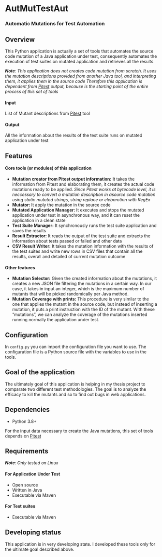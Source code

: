 # AutMutTestAut
### Automatic Mutations for Test Automation

## Overview
This Python application is actually a set of tools that automates the source code mutation of a Java application under test, consequently automates the execution of test suites on mutated application and retrieves all the results

_**Note**: This application does not creates code mutation from scratch. It uses the mutation descriptions provided from another Java tool, and interpreting them, it applies them in the source code
Therefore this application is dependent from [Pitest](https://github.com/hcoles/pitest) output, because is the starting point of the entire process of this set of tools_

#### Input
List of Mutant descriptions from [Pitest](https://github.com/hcoles/pitest) tool

#### Output
All the information about the results of the test suite runs on mutated application under test

## Features
#### Core tools (or modules) of this application
- **Mutation creator from Pitest output information:** It takes the information from Pitest and elaborating them, it creates the actual code mutations ready to be applied. _Since Pitest works at bytecode level, it is neccessary to convert a mutation description in asource code mutation using static mutated strings, string replace or elebarotion with RegEx_
- **Mutator:** It apply the mutation in the source code
- **Mutated Application Manager:** It executes and stops the mutated application under test in asynchronous way, and it can reset the application in a clean state
- **Test Suite Manager:** It synchronously runs the test suite application and saves the results
- **Result Extractor:** It reads the output of the test suite and extracts the information about tests passed or failed and other data
- **CSV Result Writer:** It takes the mutation information with the results of the test suites and write new rows in CSV files that contain all the results, overall and detailed of current mutation outcome

#### Other features
- **Mutation Selector:** Given the created information about the mutations, it creates a new JSON file filtering the mutations in a certain way. In our case, it takes in input an integer, which is the maximum number of mutants that will be picked randomically per Java method.
- **Mutation Coverage with prints:** This procedure is very similar to the one that applies the mutant in the source code, but instead of inserting a mutation, it puts a print instruction with the ID of the mutant. With these “mutations”, we can analyze the coverage of the mutations inserted running normally the application under test.

## Configuration
In `config.py` you can import the configuration file you want to use. The configuration file is a Python source file with the variables to use in the tools.

## Goal of the application
The ultimately goal of this application is helping in my thesis project to comparate two different test methodologies. The goal is to analyze the efficacy to kill the mutants and so to find out bugs in web applications.

## Dependencies
- Python 3.8+

For the input data necessary to create the Java mutations, this set of tools depends on [Pitest](https://github.com/hcoles/pitest)

## Requirements
_**Note**: Only tested on Linux_

#### For Application Under Test
- Open source
- Written in Java
- Executable via Maven

#### For Test suites
- Executable via Maven

## Developing status
This application is in very developing state. I developed these tools only for the ultimate goal described above.
